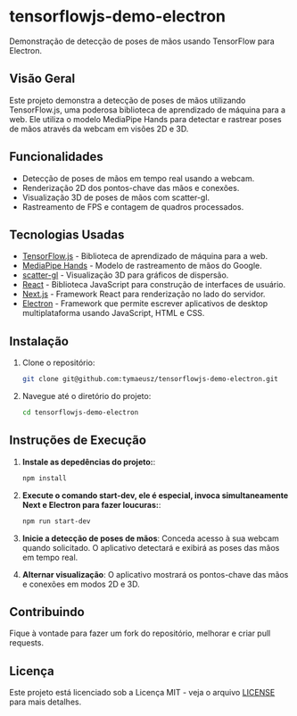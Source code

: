 
# tensorflowjs-demo-electron

Demonstração de detecção de poses de mãos usando TensorFlow para Electron.

## Visão Geral

Este projeto demonstra a detecção de poses de mãos utilizando TensorFlow.js, uma poderosa biblioteca de aprendizado de máquina para a web. Ele utiliza o modelo MediaPipe Hands para detectar e rastrear poses de mãos através da webcam em visões 2D e 3D.

## Funcionalidades

- Detecção de poses de mãos em tempo real usando a webcam.
- Renderização 2D dos pontos-chave das mãos e conexões.
- Visualização 3D de poses de mãos com scatter-gl.
- Rastreamento de FPS e contagem de quadros processados.

## Tecnologias Usadas

- [TensorFlow.js](https://www.tensorflow.org/js) - Biblioteca de aprendizado de máquina para a web.
- [MediaPipe Hands](https://github.com/google-ai-edge/mediapipe/blob/master/docs/solutions/hands.md) - Modelo de rastreamento de mãos do Google.
- [scatter-gl](https://github.com/PAIR-code/scatter-gl) - Visualização 3D para gráficos de dispersão.
- [React](https://reactjs.org/) - Biblioteca JavaScript para construção de interfaces de usuário.
- [Next.js](https://nextjs.org/) - Framework React para renderização no lado do servidor.
- [Electron](https://github.com/electron/electron) - Framework que permite escrever aplicativos de desktop multiplataforma usando JavaScript, HTML e CSS.

## Instalação

1. Clone o repositório:

   ```bash
   git clone git@github.com:tymaeusz/tensorflowjs-demo-electron.git
   ```

2. Navegue até o diretório do projeto:

   ```bash
   cd tensorflowjs-demo-electron
   ```

## Instruções de Execução

1. **Instale as depedências do projeto:**:

   ```bash
   npm install
   ```

2. **Execute o comando start-dev, ele é especial, invoca simultaneamente Next e Electron para fazer loucuras:**: 

   ```bash
   npm run start-dev
   ```

3. **Inicie a detecção de poses de mãos**: Conceda acesso à sua webcam quando solicitado. O aplicativo detectará e exibirá as poses das mãos em tempo real.

4. **Alternar visualização**: O aplicativo mostrará os pontos-chave das mãos e conexões em modos 2D e 3D.

## Contribuindo

Fique à vontade para fazer um fork do repositório, melhorar e criar pull requests.

## Licença

Este projeto está licenciado sob a Licença MIT - veja o arquivo [LICENSE](LICENSE.md) para mais detalhes.
